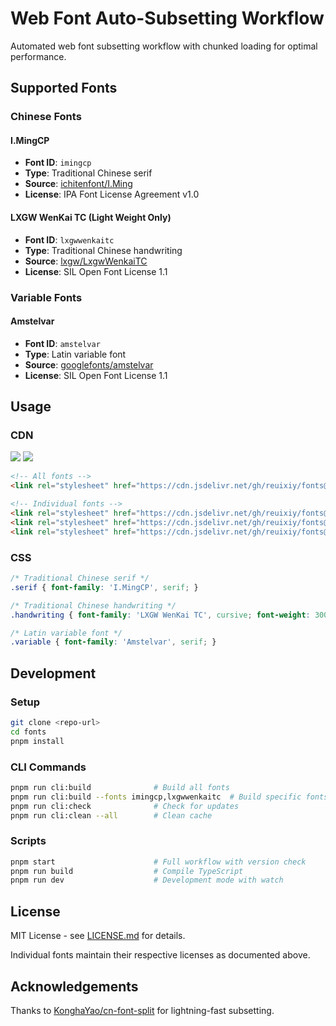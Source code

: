 # Web Font Auto-Subsetting Workflow

Automated web font subsetting workflow with chunked loading for optimal performance.

## Supported Fonts

### Chinese Fonts

#### I.MingCP
- **Font ID**: `imingcp`
- **Type**: Traditional Chinese serif
- **Source**: [ichitenfont/I.Ming](https://github.com/ichitenfont/I.Ming)
- **License**: IPA Font License Agreement v1.0

#### LXGW WenKai TC (Light Weight Only)
- **Font ID**: `lxgwwenkaitc`
- **Type**: Traditional Chinese handwriting
- **Source**: [lxgw/LxgwWenkaiTC](https://github.com/lxgw/LxgwWenkaiTC)
- **License**: SIL Open Font License 1.1

### Variable Fonts

#### Amstelvar
- **Font ID**: `amstelvar`
- **Type**: Latin variable font
- **Source**: [googlefonts/amstelvar](https://github.com/googlefonts/amstelvar)
- **License**: SIL Open Font License 1.1

## Usage

### CDN

[![](https://data.jsdelivr.com/v1/package/gh/reuixiy/fonts/badge)](https://www.jsdelivr.com/package/gh/reuixiy/fonts) [![](https://img.shields.io/badge/dynamic/json?url=https%3A%2F%2Fdata.jsdelivr.com%2Fv1%2Fstats%2Fpackages%2Fgh%2Freuixiy%2Ffonts%40build%2Ffiles&query=%24%5B0%5D%5B'hits'%5D%5B'total'%5D&suffix=%20hits%2Fmonth&style=flat-square&label=fonts.min.css&labelColor=555&color=ff5627)](https://data.jsdelivr.com/v1/stats/packages/gh/reuixiy/fonts@build/files)

```html
<!-- All fonts -->
<link rel="stylesheet" href="https://cdn.jsdelivr.net/gh/reuixiy/fonts@build/css/fonts.min.css">

<!-- Individual fonts -->
<link rel="stylesheet" href="https://cdn.jsdelivr.net/gh/reuixiy/fonts@build/css/imingcp.min.css">
<link rel="stylesheet" href="https://cdn.jsdelivr.net/gh/reuixiy/fonts@build/css/lxgwwenkaitc.min.css">
<link rel="stylesheet" href="https://cdn.jsdelivr.net/gh/reuixiy/fonts@build/css/amstelvar.min.css">
```

### CSS

```css
/* Traditional Chinese serif */
.serif { font-family: 'I.MingCP', serif; }

/* Traditional Chinese handwriting */
.handwriting { font-family: 'LXGW WenKai TC', cursive; font-weight: 300; }

/* Latin variable font */
.variable { font-family: 'Amstelvar', serif; }
```

## Development

### Setup

```bash
git clone <repo-url>
cd fonts
pnpm install
```

### CLI Commands

```bash
pnpm run cli:build              # Build all fonts
pnpm run cli:build --fonts imingcp,lxgwwenkaitc  # Build specific fonts
pnpm run cli:check              # Check for updates
pnpm run cli:clean --all        # Clean cache
```

### Scripts

```bash
pnpm start                      # Full workflow with version check
pnpm run build                  # Compile TypeScript
pnpm run dev                    # Development mode with watch
```

## License

MIT License - see [LICENSE.md](LICENSE.md) for details.

Individual fonts maintain their respective licenses as documented above.

## Acknowledgements

Thanks to [KonghaYao/cn-font-split](https://github.com/KonghaYao/cn-font-split) for lightning-fast subsetting.
